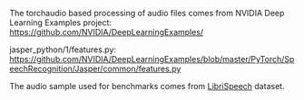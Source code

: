 The torchaudio based processing of audio files comes from NVIDIA Deep Learning Examples project:
https://github.com/NVIDIA/DeepLearningExamples/

jasper_python/1/features.py: https://github.com/NVIDIA/DeepLearningExamples/blob/master/PyTorch/SpeechRecognition/Jasper/common/features.py

The audio sample used for benchmarks comes from [LibriSpeech](https://ieeexplore.ieee.org/document/7178964) dataset.

